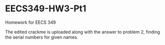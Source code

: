 # EECS349-HW3-Pt1

Homework for EECS 349 

The edited crackme is uploaded along with the answer to problem 2, finding the serial numbers for given names.
